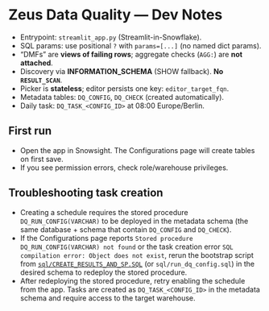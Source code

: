 # Zeus Data Quality — Dev Notes

- Entrypoint: `streamlit_app.py` (Streamlit-in-Snowflake).
- SQL params: use positional `?` with `params=[...]` (no named dict params).
- “DMFs” are **views of failing rows**; aggregate checks (`AGG:`) are **not attached**.
- Discovery via **INFORMATION_SCHEMA** (SHOW fallback). **No `RESULT_SCAN`**.
- Picker is **stateless**; editor persists one key: `editor_target_fqn`.
- Metadata tables: `DQ_CONFIG`, `DQ_CHECK` (created automatically).
- Daily task: `DQ_TASK_<CONFIG_ID>` at 08:00 Europe/Berlin.

## First run
- Open the app in Snowsight. The Configurations page will create tables on first save.
- If you see permission errors, check role/warehouse privileges.

## Troubleshooting task creation
- Creating a schedule requires the stored procedure `DQ_RUN_CONFIG(VARCHAR)` to be deployed in the metadata schema (the same database + schema that contain `DQ_CONFIG` and `DQ_CHECK`).
- If the Configurations page reports `Stored procedure DQ_RUN_CONFIG(VARCHAR) not found` or the task creation error `SQL compilation error: Object does not exist`, rerun the bootstrap script from [`sql/CREATE_RESULTS_AND_SP.SQL`](sql/CREATE_RESULTS_AND_SP.SQL) (or `sql/run_dq_config.sql`) in the desired schema to redeploy the stored procedure.
- After redeploying the stored procedure, retry enabling the schedule from the app. Tasks are created as `DQ_TASK_<CONFIG_ID>` in the metadata schema and require access to the target warehouse.
